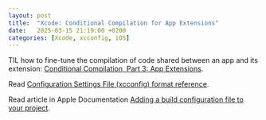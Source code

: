 ```yaml
---
layout: post
title:  "Xcode: Conditional Compilation for App Extensions"
date:   2025-03-15 21:19:00 +0200
categories: [Xcode, xcconfig, iOS]
---
```

TIL how to fine-tune the compilation of code shared between an app and its extension: [Conditional Compilation, Part 3: App Extensions](https://davedelong.com/blog/2019/04/09/conditional-compilation-part-3/).

Read [Configuration Settings File (xcconfig) format reference](https://help.apple.com/xcode/#/dev745c5c974).

Read article in Apple Documentation [Adding a build configuration file to your project](https://developer.apple.com/documentation/xcode/adding-a-build-configuration-file-to-your-project).
